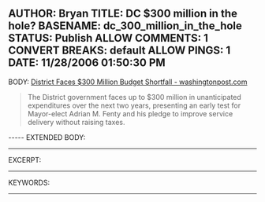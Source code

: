 AUTHOR: Bryan
TITLE: DC $300 million in the hole?
BASENAME: dc_300_million_in_the_hole
STATUS: Publish
ALLOW COMMENTS: 1
CONVERT BREAKS: __default__
ALLOW PINGS: 1
DATE: 11/28/2006 01:50:30 PM
-----
BODY:
<a title="District Faces $300 Million Budget Shortfall - washingtonpost.com" href="http://www.washingtonpost.com/wp-dyn/content/article/2006/11/27/AR2006112701335.html?nav=rss_print/asection">District Faces $300 Million Budget Shortfall - washingtonpost.com</a>

<blockquote>The District government faces up to $300 million in unanticipated expenditures over the next two years, presenting an early test for Mayor-elect Adrian M. Fenty and his pledge to improve service delivery without raising taxes.</blockquote>
-----
EXTENDED BODY:

-----
EXCERPT:

-----
KEYWORDS:

-----


